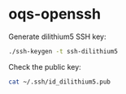# oqs-openssh

Generate dilithium5 SSH key:
```bash
./ssh-keygen -t ssh-dilithium5
```

Check the public key:
```bash
cat ~/.ssh/id_dilithium5.pub
```
